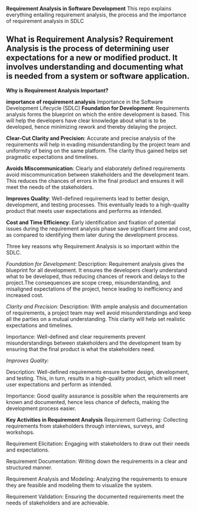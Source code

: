 **Requirement Analysis in Software Development**
This repo explains everything entailing requirement analysis, the process and the importance of requirement analysis in SDLC

What is Requirement Analysis?
**Requirement Analysis** is the process of determining user expectations for a new or modified product. It involves understanding and documenting what is needed from a system or software application.
---
**Why is Requirement Analysis Important?**

**importance of requirement analysis**
Importance in the Software Development Lifecycle (SDLC)
**Foundation for Development**: Requirements analysis forms the blueprint on which the entire development is based. This will help the developers have clear knowledge about what is to be developed, hence minimizing rework and thereby delaying the project.

**Clear-Cut Clarity and Precision**: Accurate and precise analysis of the requirements will help in evading misunderstanding by the project team and uniformity of being on the same platform. The clarity thus gained helps set pragmatic expectations and timelines.

**Avoids Miscommunication**: Clearly and elaborately defined requirements avoid miscommunication between stakeholders and the development team. This reduces the chances of errors in the final product and ensures it will meet the needs of the stakeholders.

**Improves Quality**: Well-defined requirements lead to better design, development, and testing processes. This eventually leads to a high-quality product that meets user expectations and performs as intended.

**Cost and Time Efficiency**: Early identification and fixation of potential issues during the requirement analysis phase save significant time and cost, as compared to identifying them later during the development process.

Three key reasons why Requirement Analysis is so important within the SDLC.

*Foundation for Development:* 
Description: Requirement analysis gives the blueprint for all development. It ensures the developers clearly understand what to be developed, thus reducing chances of rework and delays to the project.The consequences are scope creep, misunderstanding, and misaligned expectations of the project, hence leading to inefficiency and increased cost.

*Clarity and Precision:*
Description: With ample analysis and documentation of requirements, a project team may well avoid misunderstandings and keep all the parties on a mutual understanding. This clarity will help set realistic expectations and timelines.

Importance: Well-defined and clear requirements prevent misunderstandings between stakeholders and the development team by ensuring that the final product is what the stakeholders need.

*Improves Quality:*

Description: Well-defined requirements ensure better design, development, and testing. This, in turn, results in a high-quality product, which will meet user expectations and perform as intended.

Importance: Good quality assurance is possible when the requirements are known and documented, hence less chance of defects, making the development process easier.

**Key Activities in Requirement Analysis**
Requirement Gathering: Collecting requirements from stakeholders through interviews, surveys, and workshops.

Requirement Elicitation: Engaging with stakeholders to draw out their needs and expectations.

Requirement Documentation: Writing down the requirements in a clear and structured manner.

Requirement Analysis and Modeling: Analyzing the requirements to ensure they are feasible and modeling them to visualize the system.

Requirement Validation: Ensuring the documented requirements meet the needs of stakeholders and are achievable.